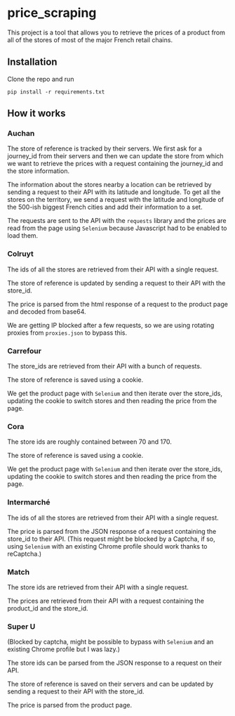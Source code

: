 # price_scraping

This project is a tool that allows you to retrieve the prices of a product from all of the stores of most of the major French retail chains.

## Installation

Clone the repo and run 
    
    pip install -r requirements.txt

## How it works
### **Auchan**

The store of reference is tracked by their servers. We first ask for a journey_id from their servers and then we can update the store from which we want to retrieve the prices with a request containing the journey_id and the store information.

The information about the stores nearby a location can be retrieved by sending a request to their API with its latitude and longitude. To get all the stores on the territory, we send a request with the latitude and longitude of the 500-ish biggest French cities and add their information to a set.

The requests are sent to the API with the `requests` library and the prices are read from the page using `Selenium` because Javascript had to be enabled to load them.

### **Colruyt**

The ids of all the stores are retrieved from their API with a single request.

The store of reference is updated by sending a request to their API with the store_id.

The price is parsed from the html response of a request to the product page and decoded from base64.

We are getting IP blocked after a few requests, so we are using rotating proxies from `proxies.json` to bypass this.

### **Carrefour**

The store_ids are retrieved from their API with a bunch of requests. 

The store of reference is saved using a cookie. 

We get the product page with `Selenium` and then iterate over the store_ids, updating the cookie to switch stores and then reading the price from the page.

### **Cora**

The store ids are roughly contained between 70 and 170.

The store of reference is saved using a cookie.

We get the product page with `Selenium` and then iterate over the store_ids, updating the cookie to switch stores and then reading the price from the page.

### **Intermarché**

The ids of all the stores are retrieved from their API with a single request.

The price is parsed from the JSON response of a request containing the store_id to their API. (This request might be blocked by a Captcha, if so, using `Selenium` with an existing Chrome profile should work thanks to reCaptcha.)

### **Match**

The store ids are retrieved from their API with a single request.

The prices are retrieved from their API with a request containing the product_id and the store_id.

### **Super U**

(Blocked by captcha, might be possible to bypass with `Selenium` and an existing Chrome profile but I was lazy.)

The store ids can be parsed from the JSON response to a request on their API.

The store of reference is saved on their servers and can be updated by sending a request to their API with the store_id.

The price is parsed from the product page.

